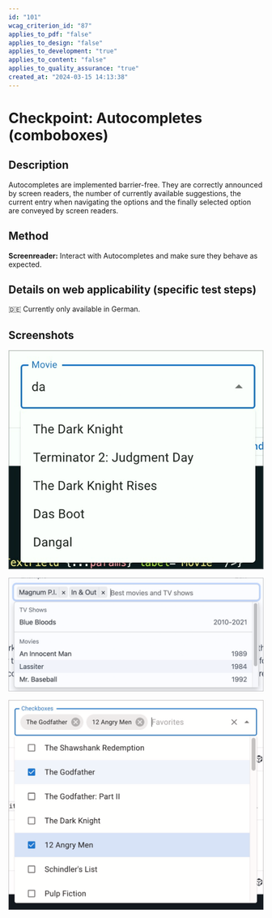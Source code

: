 ```yaml
---
id: "101"
wcag_criterion_id: "87"
applies_to_pdf: "false"
applies_to_design: "false"
applies_to_development: "true"
applies_to_content: "false"
applies_to_quality_assurance: "true"
created_at: "2024-03-15 14:13:38"
---
```


# Checkpoint: Autocompletes (comboboxes)

## Description

Autocompletes are implemented barrier-free. They are correctly announced by screen readers, the number of currently available suggestions, the current entry when navigating the options and the finally selected option are conveyed by screen readers.

## Method

**Screenreader:** Interact with Autocompletes and make sure they behave as expected.

## Details on web applicability (specific test steps)

🇩🇪 Currently only available in German.

## Screenshots

![Material UI Autocomplete](images/typisches-autocomplete.png)

![Autocomplete mit Pills](images/autocomplete-mit-pills.png)

![Multi-Select mit Pills](images/multi-select-mit-pills.png)